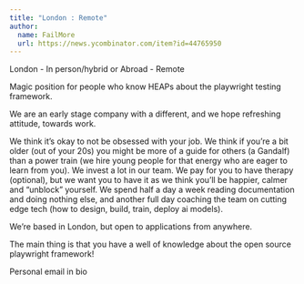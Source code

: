 ```yaml
---
title: "London : Remote"
author:
  name: FailMore
  url: https://news.ycombinator.com/item?id=44765950
---
```

London - In person&#x2F;hybrid or Abroad - Remote

Magic position for people who know HEAPs about the playwright testing framework.

We are an early stage company with a different, and we hope refreshing attitude, towards work.

We think it’s okay to not be obsessed with your job. We think if you’re a bit older (out of your 20s) you might be more of a guide for others (a Gandalf) than a power train (we hire young people for that energy who are eager to learn from you). We invest a lot in our team. We pay for you to have therapy (optional), but we want you to have it as we think you’ll be happier, calmer and “unblock” yourself. We spend half a day a week reading documentation and doing nothing else, and another full day coaching the team on cutting edge tech (how to design, build, train, deploy ai models).

We’re based in London, but open to applications from anywhere.

The main thing is that you have a well of knowledge about the open source playwright framework!

Personal email in bio
<JobApplication />

